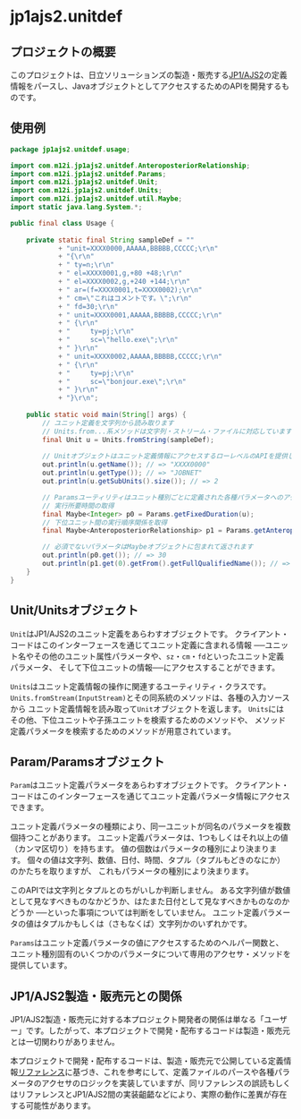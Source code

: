 # jp1ajs2.unitdef

## プロジェクトの概要

このプロジェクトは、日立ソリューションズの製造・販売する[JP1/AJS2](http://www.hitachi-solutions.co.jp/jp1/sp/?cid=aws0004461)の定義情報をパースし、JavaオブジェクトとしてアクセスするためのAPIを開発するものです。

## 使用例

```java
package jp1ajs2.unitdef.usage;

import com.m12i.jp1ajs2.unitdef.AnteroposteriorRelationship;
import com.m12i.jp1ajs2.unitdef.Params;
import com.m12i.jp1ajs2.unitdef.Unit;
import com.m12i.jp1ajs2.unitdef.Units;
import com.m12i.jp1ajs2.unitdef.util.Maybe;
import static java.lang.System.*;

public final class Usage {
	
	private static final String sampleDef = ""
			+ "unit=XXXX0000,AAAAA,BBBBB,CCCCC;\r\n"
			+ "{\r\n"
			+ "	ty=n;\r\n"
			+ "	el=XXXX0001,g,+80 +48;\r\n" 
			+ "	el=XXXX0002,g,+240 +144;\r\n"
			+ "	ar=(f=XXXX0001,t=XXXX0002);\r\n" 
			+ "	cm=\"これはコメントです。\";\r\n"
			+ "	fd=30;\r\n"
			+ "	unit=XXXX0001,AAAAA,BBBBB,CCCCC;\r\n"
			+ "	{\r\n"
			+ "		ty=pj;\r\n"
			+ "		sc=\"hello.exe\";\r\n"
			+ "	}\r\n"
			+ "	unit=XXXX0002,AAAAA,BBBBB,CCCCC;\r\n"
			+ "	{\r\n"
			+ "		ty=pj;\r\n" 
			+ "		sc=\"bonjour.exe\";\r\n"
			+ "	}\r\n"
			+ "}\r\n";
	
	public static void main(String[] args) {
		// ユニット定義を文字列から読み取ります
		// Units.from...系メソッドは文字列・ストリーム・ファイルに対応しています
		final Unit u = Units.fromString(sampleDef);
		
		// Unitオブジェクトはユニット定義情報にアクセスするローレベルのAPIを提供します
		out.println(u.getName()); // => "XXXX0000"
		out.println(u.getType()); // => "JOBNET"
		out.println(u.getSubUnits().size()); // => 2

		// Paramsユーティリティはユニット種別ごとに定義された各種パラメータへのアクセスを提供します
		// 実行所要時間の取得
		final Maybe<Integer> p0 = Params.getFixedDuration(u);
		// 下位ユニット間の実行順序関係を取得
		final Maybe<AnteroposteriorRelationship> p1 = Params.getAnteroposteriorRelationships(u);

		// 必須でないパラメータはMaybeオブジェクトに包まれて返されます
		out.println(p0.get()); // => 30
		out.println(p1.get(0).getFrom().getFullQualifiedName()); // => "/XXXX0000/XXXX0001"
	}
}

```

## Unit/Unitsオブジェクト

`Unit`はJP1/AJS2のユニット定義をあらわすオブジェクトです。
クライアント・コードはこのインターフェースを通じてユニット定義に含まれる情報
──ユニット名やその他のユニット属性パラメータや、`sz`・`cm`・`fd`といったユニット定義パラメータ、
そして下位ユニットの情報──にアクセスすることができます。

`Units`はユニット定義情報の操作に関連するユーティリティ・クラスです。
`Units.fromStream(InputStream)`とその同系統のメソッドは、各種の入力ソースから
ユニット定義情報を読み取って`Unit`オブジェクトを返します。
`Units`にはその他、下位ユニットや子孫ユニットを検索するためのメソッドや、
メソッド定義パラメータを検索するためのメソッドが用意されています。

## Param/Paramsオブジェクト

`Param`はユニット定義パラメータをあらわすオブジェクトです。
クライアント・コードはこのインターフェースを通じてユニット定義パラメータ情報にアクセスできます。

ユニット定義パラメータの種類により、同一ユニットが同名のパラメータを複数個持つことがあります。
ユニット定義パラメータは、1つもしくはそれ以上の値（カンマ区切り）を持ちます。
値の個数はパラメータの種別により決まります。
個々の値は文字列、数値、日付、時間、タプル（タプルもどきのなにか）のかたちを取りますが、
これもパラメータの種別により決まります。

このAPIでは文字列とタプルとのちがいしか判断しません。
ある文字列値が数値として見なすべきものなかどうか、はたまた日付として見なすべきかものなのかどうか
──といった事項については判断をしていません。
ユニット定義パラメータの値はタプルかもしくは（さもなくば）文字列かのいずれかです。

`Params`はユニット定義パラメータの値にアクセスするためのヘルパー関数と、
ユニット種別固有のいくつかのパラメータについて専用のアクセサ・メソッドを提供しています。

## JP1/AJS2製造・販売元との関係

JP1/AJS2製造・販売元に対する本プロジェクト開発者の関係は単なる「ユーザー」です。したがって、本プロジェクトで開発・配布するコードは製造・販売元とは一切関わりがありません。

本プロジェクトで開発・配布するコードは、製造・販売元で公開している定義情報[リファレンス](http://www.hitachi.co.jp/Prod/comp/soft1/manual/pc/d3K2543/AJSO0001.HTM)に基づき、これを参考にして、定義ファイルのパースや各種パラメータのアクセサのロジックを実装していますが、同リファレンスの誤読もしくはリファレンスとJP1/AJS2間の実装齟齬などにより、実際の動作に差異が存在する可能性があります。
